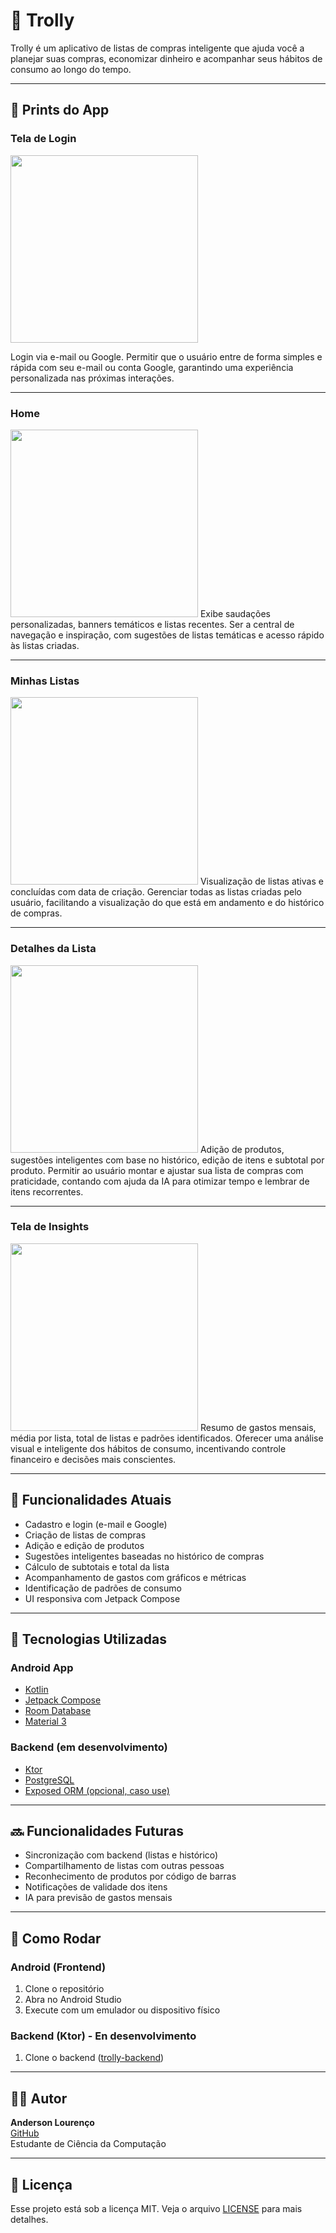 # 🛒 Trolly

Trolly é um aplicativo de listas de compras inteligente que ajuda você a planejar suas compras, economizar dinheiro e acompanhar seus hábitos de consumo ao longo do tempo.

---

## 📱 Prints do App

### Tela de Login

<img src="./app/screenshots/login.png" width="300"/>

Login via e-mail ou Google.
Permitir que o usuário entre de forma simples e rápida com seu e-mail ou conta Google, garantindo uma experiência personalizada nas próximas interações.

---

### Home


<img src="./app/screenshots/home.png" width="300"/>
Exibe saudações personalizadas, banners temáticos e listas recentes.
Ser a central de navegação e inspiração, com sugestões de listas temáticas e acesso rápido às listas criadas.





---

### Minhas Listas


<img src="./app/screenshots/listas.png" width="300"/>
Visualização de listas ativas e concluídas com data de criação.
Gerenciar todas as listas criadas pelo usuário, facilitando a visualização do que está em andamento e do histórico de compras.

---

### Detalhes da Lista


<img src="./app/screenshots/sugestao.png" width="300"/>
Adição de produtos, sugestões inteligentes com base no histórico, edição de itens e subtotal por produto.
Permitir ao usuário montar e ajustar sua lista de compras com praticidade, contando com ajuda da IA para otimizar tempo e lembrar de itens recorrentes.

---

### Tela de Insights


<img src="./app/screenshots/insights.png" width="300"/>
Resumo de gastos mensais, média por lista, total de listas e padrões identificados.
Oferecer uma análise visual e inteligente dos hábitos de consumo, incentivando controle financeiro e decisões mais conscientes.

---

## 🚀 Funcionalidades Atuais

- Cadastro e login (e-mail e Google)
- Criação de listas de compras
- Adição e edição de produtos
- Sugestões inteligentes baseadas no histórico de compras
- Cálculo de subtotais e total da lista
- Acompanhamento de gastos com gráficos e métricas
- Identificação de padrões de consumo
- UI responsiva com Jetpack Compose

---

## 🔧 Tecnologias Utilizadas

### Android App
- [Kotlin](https://kotlinlang.org/)
- [Jetpack Compose](https://developer.android.com/jetpack/compose)
- [Room Database](https://developer.android.com/jetpack/androidx/releases/room)
- [Material 3](https://m3.material.io/)

### Backend (em desenvolvimento)
- [Ktor](https://ktor.io/)
- [PostgreSQL](https://www.postgresql.org/)
- [Exposed ORM (opcional, caso use)](https://github.com/JetBrains/Exposed)

---

## 🔜 Funcionalidades Futuras

- Sincronização com backend (listas e histórico)
- Compartilhamento de listas com outras pessoas
- Reconhecimento de produtos por código de barras
- Notificações de validade dos itens
- IA para previsão de gastos mensais

---

## 🧪 Como Rodar

### Android (Frontend)
1. Clone o repositório
2. Abra no Android Studio
3. Execute com um emulador ou dispositivo físico

### Backend (Ktor) - En desenvolvimento
1. Clone o backend ([trolly-backend](https://github.com/andersonlourenc/trolly-backend.git))


---

## 👨‍💻 Autor

**Anderson Lourenço**  
[GitHub](https://github.com/andersonlourenc)  
Estudante de Ciência da Computação 

---

## 📝 Licença

Esse projeto está sob a licença MIT. Veja o arquivo [LICENSE](./LICENSE) para mais detalhes.

